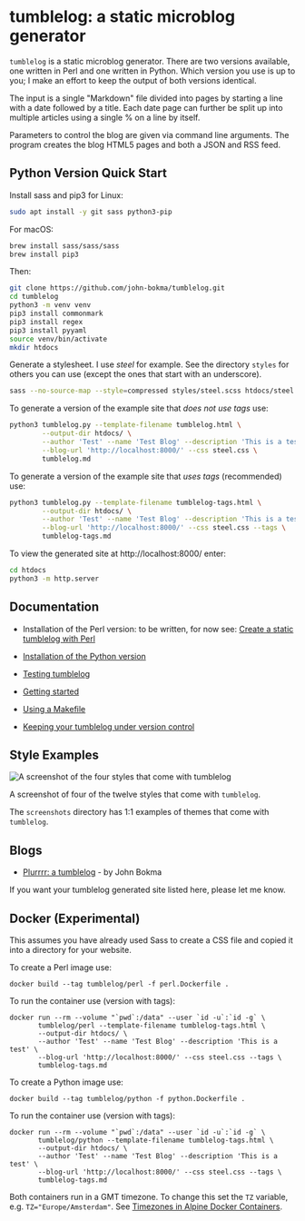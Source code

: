 # tumblelog: a static microblog generator

`tumblelog` is a static microblog generator. There are two versions
available, one written in Perl and one written in Python. Which
version you use is up to you; I make an effort to keep the output of
both versions identical.

The input is a single "Markdown" file divided into pages by starting a
line with a date followed by a title. Each date page can further be
split up into multiple articles using a single % on a line by itself.

Parameters to control the blog are given via command line
arguments. The program creates the blog HTML5 pages and both a JSON
and RSS feed.

## Python Version Quick Start

Install sass and pip3 for Linux:
```bash
sudo apt install -y git sass python3-pip
```

For macOS:
```bash
brew install sass/sass/sass
brew install pip3
```

Then:
```bash
git clone https://github.com/john-bokma/tumblelog.git
cd tumblelog
python3 -m venv venv
pip3 install commonmark
pip3 install regex
pip3 install pyyaml
source venv/bin/activate
mkdir htdocs
```

Generate a stylesheet. I use *steel* for example. See the directory
`styles` for others you can use (except the ones that start with an
underscore).

```bash
sass --no-source-map --style=compressed styles/steel.scss htdocs/steel.css
```

To generate a version of the example site that *does not use tags* use:

```bash
python3 tumblelog.py --template-filename tumblelog.html \
        --output-dir htdocs/ \
        --author 'Test' --name 'Test Blog' --description 'This is a test' \
        --blog-url 'http://localhost:8000/' --css steel.css \
        tumblelog.md
```

To generate a version of the example site that *uses tags*
(recommended) use:

```bash
python3 tumblelog.py --template-filename tumblelog-tags.html \
        --output-dir htdocs/ \
        --author 'Test' --name 'Test Blog' --description 'This is a test' \
        --blog-url 'http://localhost:8000/' --css steel.css --tags \
        tumblelog-tags.md
```

To view the generated site at http://localhost:8000/ enter:

```bash
cd htdocs
python3 -m http.server
```

## Documentation

- Installation of the Perl version: to be written, for now see: [Create a static tumblelog with Perl](http://johnbokma.com/blog/2019/03/30/tumblelog-perl.html)

- [Installation of the Python version](http://johnbokma.com/articles/tumblelog/installation-of-the-python-version-of-tumblelog.html)
- [Testing tumblelog](http://johnbokma.com/articles/tumblelog/testing-tumblelog.html)
- [Getting started](http://johnbokma.com/articles/tumblelog/getting-started-with-tumblelog.html)
- [Using a Makefile](http://johnbokma.com/articles/tumblelog/using-a-makefile.html)
- [Keeping your tumblelog under version control](http://johnbokma.com/articles/tumblelog/keeping-your-blog-under-version-control-with-git.html)

## Style Examples

![A screenshot of the four styles that come with tumblelog](https://repository-images.githubusercontent.com/178557390/30c42f00-e7ae-11e9-839d-d6bd6faa6e48)

A screenshot of four of the twelve styles that come with `tumblelog`.

The `screenshots` directory has 1:1 examples of themes that come with
`tumblelog`.

## Blogs

- [Plurrrr: a tumblelog](http://plurrrr.com/) - by John Bokma

If you want your tumblelog generated site listed here, please let me know.

## Docker (Experimental)

This assumes you have already used Sass to create a CSS file and
copied it into a directory for your website.

To create a Perl image use:

```
docker build --tag tumblelog/perl -f perl.Dockerfile .
```

To run the container use (version with tags):

```
docker run --rm --volume "`pwd`:/data" --user `id -u`:`id -g` \
       tumblelog/perl --template-filename tumblelog-tags.html \
       --output-dir htdocs/ \
       --author 'Test' --name 'Test Blog' --description 'This is a test' \
       --blog-url 'http://localhost:8000/' --css steel.css --tags \
       tumblelog-tags.md
```

To create a Python image use:

```
docker build --tag tumblelog/python -f python.Dockerfile .
```

To run the container use (version with tags):

```
docker run --rm --volume "`pwd`:/data" --user `id -u`:`id -g` \
       tumblelog/python --template-filename tumblelog-tags.html \
       --output-dir htdocs/ \
       --author 'Test' --name 'Test Blog' --description 'This is a test' \
       --blog-url 'http://localhost:8000/' --css steel.css --tags \
       tumblelog-tags.md
```

Both containers run in a GMT timezone. To change this set the `TZ`
variable, e.g. `TZ="Europe/Amsterdam"`. See [Timezones in Alpine Docker Containers](http://johnbokma.com/blog/2021/06/14/timezones-in-alpine-docker-containers.html).
